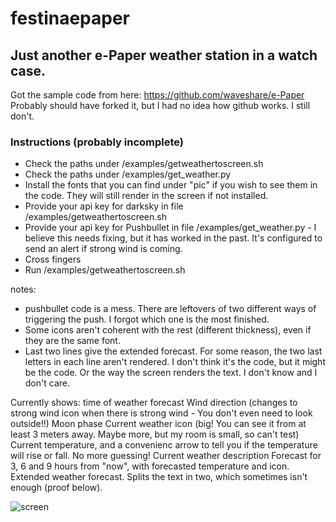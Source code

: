 # festinaepaper
## Just another e-Paper weather station in a watch case.

Got the sample code from here: https://github.com/waveshare/e-Paper
Probably should have forked it, but I had no idea how github works. I still don't.

### Instructions (probably incomplete)
- Check the paths under /examples/getweathertoscreen.sh
- Check the paths under /examples/get_weather.py
- Install the fonts that you can find under "pic" if you wish to see them in the code. They will still render in the screen if not installed.
- Provide your api key for darksky in file /examples/getweathertoscreen.sh
- Provide your api key for Pushbullet in file /examples/get_weather.py - I believe this needs fixing, but it has worked in the past. It's configured to send an alert if strong wind is coming.
- Cross fingers
- Run /examples/getweathertoscreen.sh

notes:
- pushbullet code is a mess. There are leftovers of two different ways of triggering the push. I forgot which one is the most finished.
- Some icons aren't coherent with the rest (different thickness), even if they are the same font.
- Last two lines give the extended forecast. For some reason, the two last letters in each line aren't rendered. I don't think it's the code, but it might be the code. Or the way the screen renders the text. I don't know and I don't care.

Currently shows:
time of weather forecast
Wind direction (changes to strong wind icon when there is strong wind - You don't even need to look outside!!)
Moon phase
Current weather icon (big! You can see it from at least 3 meters away. Maybe more, but my room is small, so can't test)
Current temperature, and a convenienc arrow to tell you if the temperature will rise or fall. No more guessing!
Current weather description
Forecast for 3, 6 and 9 hours from "now", with forecasted temperature and icon.
Extended weather forecast. Splits the text in two, which sometimes isn't enough (proof below).

![screen](https://i.imgur.com/CXAI2i5.jpg)

